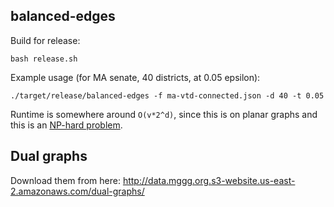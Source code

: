 ## balanced-edges
Build for release:
```
bash release.sh
```

Example usage (for MA senate, 40 districts, at 0.05 epsilon):
```
./target/release/balanced-edges -f ma-vtd-connected.json -d 40 -t 0.05
```

Runtime is somewhere around `O(v*2^d)`, since this is on planar graphs and this is an [NP-hard problem](https://en.wikipedia.org/wiki/Longest_path_problem).

## Dual graphs
Download them from here: http://data.mggg.org.s3-website.us-east-2.amazonaws.com/dual-graphs/
